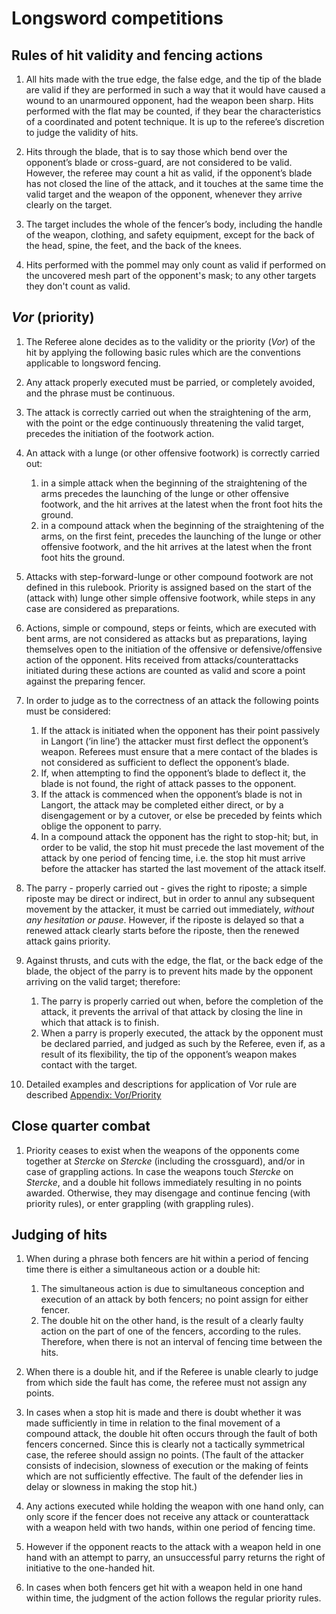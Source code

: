 # Longsword competitions

## Rules of hit validity and fencing actions

1. All hits made with the true edge, the false edge, and the tip of the blade are valid if they are
   performed in such a way that it would have caused a wound to an unarmoured opponent, had the
   weapon been sharp. Hits performed with the flat may be counted, if they bear the characteristics
   of a coordinated and potent technique. It is up to the referee’s discretion to judge the validity
   of hits.

2. Hits through the blade, that is to say those which bend over the opponent’s blade or cross-guard,
   are not considered to be valid. However, the referee may count a hit as valid, if the opponent’s
   blade has not closed the line of the attack, and it touches at the same time the valid target and
   the weapon of the opponent, whenever they arrive clearly on the target.

3. The target includes the whole of the fencer’s body, including the handle of the weapon, clothing,
   and safety equipment, except for the back of the head, spine, the feet, and the back of the
   knees.

4. Hits performed with the pommel may only count as valid if performed on the uncovered mesh part of
   the opponent's mask; to any other targets they don't count as valid.

## *Vor* (priority)

1.  The Referee alone decides as to the validity or the priority (*Vor*) of the hit by applying the
    following basic rules which are the conventions applicable to longsword fencing.

2.  Any attack properly executed must be parried, or completely avoided, and the phrase must be
    continuous.

3.  The attack is correctly carried out when the straightening of the arm, with the point or the
    edge continuously threatening the valid target, precedes the initiation of the footwork action.

4.  An attack with a lunge (or other offensive footwork) is correctly carried out:
    1. in a simple attack when the beginning of the straightening of the arms precedes the launching
       of the lunge or other offensive footwork, and the hit arrives at the latest when the front
       foot hits the ground.
    2. in a compound attack when the beginning of the straightening of the arms, on the first feint,
       precedes the launching of the lunge or other offensive footwork, and the hit arrives at the
       latest when the front foot hits the ground.

5.  Attacks with step-forward-lunge or other compound footwork are not defined in this rulebook.
    Priority is assigned based on the start of the (attack with) lunge other simple offensive
    footwork, while steps in any case are considered as preparations.

6.  Actions, simple or compound, steps or feints, which are executed with bent arms, are not
    considered as attacks but as preparations, laying themselves open to the initiation of the
    offensive or defensive/offensive action of the opponent. Hits received from
    attacks/counterattacks initiated during these actions are counted as valid and score a point
    against the preparing fencer.

7.  In order to judge as to the correctness of an attack the following points must be considered:
    1. If the attack is initiated when the opponent has their point passively in Langort (‘in line’)
       the attacker must first deflect the opponent’s weapon. Referees must ensure that a mere
       contact of the blades is not considered as sufficient to deflect the opponent’s blade.
    2. If, when attempting to find the opponent’s blade to deflect it, the blade is not found, the
       right of attack passes to the opponent.
    3. If the attack is commenced when the opponent’s blade is not in Langort, the attack may be
       completed either direct, or by a disengagement or by a cutover, or else be preceded by feints
       which oblige the opponent to parry.
    4. In a compound attack the opponent has the right to stop-hit; but, in order to be valid, the
       stop hit must precede the last movement of the attack by one period of fencing time, i.e. the
       stop hit must arrive before the attacker has started the last movement of the attack itself.

8.  The parry - properly carried out - gives the right to riposte; a simple riposte may be direct or
    indirect, but in order to annul any subsequent movement by the attacker, it must be carried out
    immediately, *without any hesitation or pause*. However, if the riposte is delayed so that a
    renewed attack clearly starts before the riposte, then the renewed attack gains priority.

9.  Against thrusts, and cuts with the edge, the flat, or the back edge of the blade, the object of
    the parry is to prevent hits made by the opponent arriving on the valid target; therefore:
    1. The parry is properly carried out when, before the completion of the attack, it prevents the
       arrival of that attack by closing the line in which that attack is to finish.
    2. When a parry is properly executed, the attack by the opponent must be declared parried, and
       judged as such by the Referee, even if, as a result of its flexibility, the tip of the
       opponent’s weapon makes contact with the target.

10. Detailed examples and descriptions for application of Vor rule are described
    [Appendix: Vor/Priority](appendices/02-priority.md)

## Close quarter combat

1. Priority ceases to exist when the weapons of the opponents come together at *Stercke* on
   *Stercke* (including the crossguard), and/or in case of grappling actions. In case the weapons
   touch *Stercke* on *Stercke*, and a double hit follows immediately resulting in no points
   awarded. Otherwise, they may disengage and continue fencing (with priority rules), or enter
   grappling (with grappling rules).

## Judging of hits

1.  When during a phrase both fencers are hit within a period of fencing time there is either a
    simultaneous action or a double hit:
    1. The simultaneous action is due to simultaneous conception and execution of an attack by both
       fencers; no point assign for either fencer.
    2. The double hit on the other hand, is the result of a clearly faulty action on the part of one
       of the fencers, according to the rules. Therefore, when there is not an interval of fencing
       time between the hits.

2.  When there is a double hit, and if the Referee is unable clearly to judge from which side the
    fault has come, the referee must not assign any points.

3.  In cases when a stop hit is made and there is doubt whether it was made sufficiently in
    time in relation to the final movement of a compound attack, the double hit often occurs through
    the fault of both fencers concerned. Since this is clearly not a tactically symmetrical case,
    the referee should assign no points. (The fault of the attacker consists of indecision, slowness
    of execution or the making of feints which are not sufficiently effective. The fault of the
    defender lies in delay or slowness in making the stop hit.)

4.  Any actions executed while holding the weapon with one hand only, can only score if the fencer
    does not receive any attack or counterattack with a weapon held with two hands, within one
    period of fencing time.

5.  However if the opponent reacts to the attack with a weapon held in one hand with an attempt to
    parry, an unsuccessful parry returns the right of initiative to the one-handed hit.

6.  In cases when both fencers get hit with a weapon held in one hand within time, the judgment of
    the action follows the regular priority rules.
